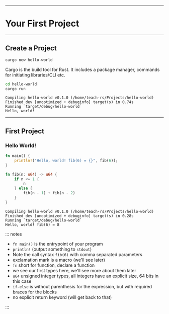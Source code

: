 <!-- markdownlint-disable-file MD034 MD033 MD001 MD024 MD026-->

---

# Your First Project

---

## Create a Project

```bash
cargo new hello-world
```

Cargo is the build tool for Rust. It includes a package manager, commands for
initiating libraries/CLI etc.

```bash
cd hello-world
cargo run
```

```text
Compiling hello-world v0.1.0 (/home/teach-rs/Projects/hello-world)
Finished dev [unoptimized + debuginfo] target(s) in 0.74s
Running `target/debug/hello-world`
Hello, world!
```

---

## First Project

### Hello World!

```rust {data-line-numbers="all|1-3|2|5-11|6-10|7,9|all"}
fn main() {
    println!("Hello, world! fib(6) = {}", fib(6));
}

fn fib(n: u64) -> u64 {
    if n <= 1 {
        n
    } else {
        fib(n - 1) + fib(n - 2)
    }
}
```

```text
Compiling hello-world v0.1.0 (/home/teach-rs/Projects/hello-world)
Finished dev [unoptimized + debuginfo] target(s) in 0.28s
Running `target/debug/hello-world`
Hello, world! fib(6) = 8
```

::: notes

- `fn main()` is the entrypoint of your program
- `println!` (output something to `stdout`)
- Note the call syntax `fib(6)` with comma separated parameters
- exclamation mark is a macro (we'll see later)
- `fn` short for function, declare a function
- we see our first types here, we'll see more about them later
- `u64` unsigned integer types, all integers have an explicit size, 64 bits in
  this case
- `if-else` is without parenthesis for the expression, but with required braces
  for the blocks
- no explicit return keyword (will get back to that)

:::
